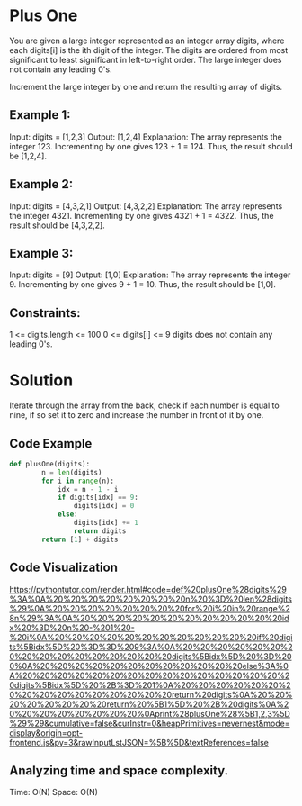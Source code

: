 # Plus One
You are given a large integer represented as an integer array digits, where each digits[i] is the ith digit of the integer. The digits are ordered from most significant to least significant in left-to-right order. The large integer does not contain any leading 0's.

Increment the large integer by one and return the resulting array of digits.

 

## Example 1:

Input: digits = [1,2,3]
Output: [1,2,4]
Explanation: The array represents the integer 123.
Incrementing by one gives 123 + 1 = 124.
Thus, the result should be [1,2,4].

## Example 2:

Input: digits = [4,3,2,1]
Output: [4,3,2,2]
Explanation: The array represents the integer 4321.
Incrementing by one gives 4321 + 1 = 4322.
Thus, the result should be [4,3,2,2].

## Example 3:

Input: digits = [9]
Output: [1,0]
Explanation: The array represents the integer 9.
Incrementing by one gives 9 + 1 = 10.
Thus, the result should be [1,0].
 

## Constraints:

1 <= digits.length <= 100
0 <= digits[i] <= 9
digits does not contain any leading 0's.

# Solution
Iterate through the array from the back, check if each number is equal to nine, if so set it to zero and increase the number in front of it by one. 

## Code Example
```python
def plusOne(digits):
        n = len(digits)
        for i in range(n):
            idx = n - 1 - i
            if digits[idx] == 9:
                digits[idx] = 0
            else:
                digits[idx] += 1
                return digits
        return [1] + digits
```
## Code Visualization
https://pythontutor.com/render.html#code=def%20plusOne%28digits%29%3A%0A%20%20%20%20%20%20%20%20n%20%3D%20len%28digits%29%0A%20%20%20%20%20%20%20%20for%20i%20in%20range%28n%29%3A%0A%20%20%20%20%20%20%20%20%20%20%20%20idx%20%3D%20n%20-%201%20-%20i%0A%20%20%20%20%20%20%20%20%20%20%20%20if%20digits%5Bidx%5D%20%3D%3D%209%3A%0A%20%20%20%20%20%20%20%20%20%20%20%20%20%20%20%20digits%5Bidx%5D%20%3D%200%0A%20%20%20%20%20%20%20%20%20%20%20%20else%3A%0A%20%20%20%20%20%20%20%20%20%20%20%20%20%20%20%20digits%5Bidx%5D%20%2B%3D%201%0A%20%20%20%20%20%20%20%20%20%20%20%20%20%20%20%20return%20digits%0A%20%20%20%20%20%20%20%20return%20%5B1%5D%20%2B%20digits%0A%20%20%20%20%20%20%20%20%0Aprint%28plusOne%28%5B1,2,3%5D%29%29&cumulative=false&curInstr=0&heapPrimitives=nevernest&mode=display&origin=opt-frontend.js&py=3&rawInputLstJSON=%5B%5D&textReferences=false

## Analyzing time and space complexity.
Time: O(N)
Space: O(N)
